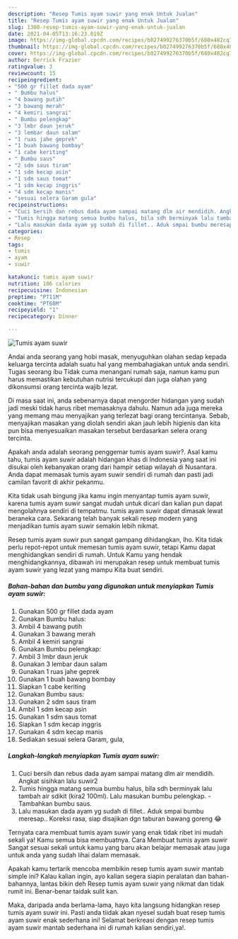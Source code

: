 ```yaml
---
description: "Resep Tumis ayam suwir yang enak Untuk Jualan"
title: "Resep Tumis ayam suwir yang enak Untuk Jualan"
slug: 1300-resep-tumis-ayam-suwir-yang-enak-untuk-jualan
date: 2021-04-05T13:16:23.019Z
image: https://img-global.cpcdn.com/recipes/b027499276370b5f/680x482cq70/tumis-ayam-suwir-foto-resep-utama.jpg
thumbnail: https://img-global.cpcdn.com/recipes/b027499276370b5f/680x482cq70/tumis-ayam-suwir-foto-resep-utama.jpg
cover: https://img-global.cpcdn.com/recipes/b027499276370b5f/680x482cq70/tumis-ayam-suwir-foto-resep-utama.jpg
author: Derrick Frazier
ratingvalue: 3
reviewcount: 15
recipeingredient:
- "500 gr fillet dada ayam"
- " Bumbu halus"
- "4 bawang putih"
- "3 bawang merah"
- "4 kemiri sangrai"
- " Bumbu pelengkap"
- "3 lmbr daun jeruk"
- "3 lembar daun salam"
- "1 ruas jahe geprek"
- "1 buah bawang bombay"
- "1 cabe keriting"
- " Bumbu saus"
- "2 sdm saus tiram"
- "1 sdm kecap asin"
- "1 sdm saus tomat"
- "1 sdm kecap inggris"
- "4 sdm kecap manis"
- "sesuai selera Garam gula"
recipeinstructions:
- "Cuci bersih dan rebus dada ayam sampai matang dlm air mendidih. Angkat sisihkan lalu suwir2"
- "Tumis hingga matang semua bumbu halus, bila sdh berminyak lalu tambah air sdikit (kira2 100ml). Lalu masukan bumbu pelengkap.  Tambahkan bumbu saus."
- "Lalu masukan dada ayam yg sudah di fillet.. Aduk smpai bumbu meresap.. Koreksi rasa, siap disajikan dgn taburan bawang goreng 😂"
categories:
- Resep
tags:
- tumis
- ayam
- suwir

katakunci: tumis ayam suwir 
nutrition: 106 calories
recipecuisine: Indonesian
preptime: "PT11M"
cooktime: "PT60M"
recipeyield: "1"
recipecategory: Dinner

---
```



![Tumis ayam suwir](https://img-global.cpcdn.com/recipes/b027499276370b5f/680x482cq70/tumis-ayam-suwir-foto-resep-utama.jpg)

Andai anda seorang yang hobi masak, menyuguhkan olahan sedap kepada keluarga tercinta adalah suatu hal yang membahagiakan untuk anda sendiri. Tugas seorang ibu Tidak cuma menangani rumah saja, namun kamu pun harus memastikan kebutuhan nutrisi tercukupi dan juga olahan yang dikonsumsi orang tercinta wajib lezat.

Di masa  saat ini, anda sebenarnya dapat mengorder hidangan yang sudah jadi meski tidak harus ribet memasaknya dahulu. Namun ada juga mereka yang memang mau menyajikan yang terlezat bagi orang tercintanya. Sebab, menyajikan masakan yang diolah sendiri akan jauh lebih higienis dan kita pun bisa menyesuaikan masakan tersebut berdasarkan selera orang tercinta. 



Apakah anda adalah seorang penggemar tumis ayam suwir?. Asal kamu tahu, tumis ayam suwir adalah hidangan khas di Indonesia yang saat ini disukai oleh kebanyakan orang dari hampir setiap wilayah di Nusantara. Anda dapat memasak tumis ayam suwir sendiri di rumah dan pasti jadi camilan favorit di akhir pekanmu.

Kita tidak usah bingung jika kamu ingin menyantap tumis ayam suwir, karena tumis ayam suwir sangat mudah untuk dicari dan kalian pun dapat mengolahnya sendiri di tempatmu. tumis ayam suwir dapat dimasak lewat beraneka cara. Sekarang telah banyak sekali resep modern yang menjadikan tumis ayam suwir semakin lebih nikmat.

Resep tumis ayam suwir pun sangat gampang dihidangkan, lho. Kita tidak perlu repot-repot untuk memesan tumis ayam suwir, tetapi Kamu dapat menghidangkan sendiri di rumah. Untuk Kamu yang hendak menghidangkannya, dibawah ini merupakan resep untuk membuat tumis ayam suwir yang lezat yang mampu Kita buat sendiri.

<!--inarticleads1-->

##### Bahan-bahan dan bumbu yang digunakan untuk menyiapkan Tumis ayam suwir:

1. Gunakan 500 gr fillet dada ayam
1. Gunakan  Bumbu halus:
1. Ambil 4 bawang putih
1. Gunakan 3 bawang merah
1. Ambil 4 kemiri sangrai
1. Gunakan  Bumbu pelengkap:
1. Ambil 3 lmbr daun jeruk
1. Gunakan 3 lembar daun salam
1. Gunakan 1 ruas jahe geprek
1. Gunakan 1 buah bawang bombay
1. Siapkan 1 cabe keriting
1. Gunakan  Bumbu saus:
1. Gunakan 2 sdm saus tiram
1. Ambil 1 sdm kecap asin
1. Gunakan 1 sdm saus tomat
1. Siapkan 1 sdm kecap inggris
1. Gunakan 4 sdm kecap manis
1. Sediakan sesuai selera Garam, gula,




<!--inarticleads2-->

##### Langkah-langkah menyiapkan Tumis ayam suwir:

1. Cuci bersih dan rebus dada ayam sampai matang dlm air mendidih. Angkat sisihkan lalu suwir2
1. Tumis hingga matang semua bumbu halus, bila sdh berminyak lalu tambah air sdikit (kira2 100ml). Lalu masukan bumbu pelengkap.  - Tambahkan bumbu saus.
1. Lalu masukan dada ayam yg sudah di fillet.. Aduk smpai bumbu meresap.. Koreksi rasa, siap disajikan dgn taburan bawang goreng 😂




Ternyata cara membuat tumis ayam suwir yang enak tidak ribet ini mudah sekali ya! Kamu semua bisa membuatnya. Cara Membuat tumis ayam suwir Sangat sesuai sekali untuk kamu yang baru akan belajar memasak atau juga untuk anda yang sudah lihai dalam memasak.

Apakah kamu tertarik mencoba membikin resep tumis ayam suwir mantab simple ini? Kalau kalian ingin, ayo kalian segera siapin peralatan dan bahan-bahannya, lantas bikin deh Resep tumis ayam suwir yang nikmat dan tidak rumit ini. Benar-benar taidak sulit kan. 

Maka, daripada anda berlama-lama, hayo kita langsung hidangkan resep tumis ayam suwir ini. Pasti anda tiidak akan nyesel sudah buat resep tumis ayam suwir enak sederhana ini! Selamat berkreasi dengan resep tumis ayam suwir mantab sederhana ini di rumah kalian sendiri,ya!.

